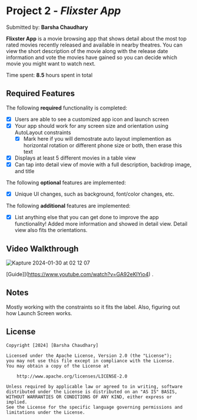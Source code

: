 # Project 2 - *Flixster App*

Submitted by: **Barsha Chaudhary**

**Flixster App** is a movie browsing app that shows detail about the most top rated movies recently released and available in nearby theatres. You can view the short description of the movie along with the release date information and vote the movies have gained so you can decide which movie you might want to watch next. 

Time spent: **8.5** hours spent in total

## Required Features

The following **required** functionality is completed:

- [X] Users are able to see a customized app icon and launch screen
- [X] Your app should work for any screen size and orientation using AutoLayout constraints
  - [X] Mark here if you will demostrate auto layout implemention as horizontal rotation or different phone size or both, then erase this text
- [X] Displays at least 5 different movies in a table view
- [X] Can tap into detail view of movie with a full description, backdrop image, and title
 
The following **optional** features are implemented:

- [X] Unique UI changes, such as background, font/color changes, etc.

The following **additional** features are implemented:

- [X] List anything else that you can get done to improve the app functionality!
Added more information and showed in detail view. Detail view also fits the orientations.

## Video Walkthrough

![Kapture 2024-01-30 at 02 12 07](https://github.com/BarshaC/FlixsterAppPart1/assets/64405568/17def902-f0ea-4edb-b7eb-1ea9b443318f)

[Guide]](https://www.youtube.com/watch?v=GA92eKlYio4) .

## Notes

Mostly working with the constraints so it fits the label. Also, figuring out how Launch Screen works. 

## License

    Copyright [2024] [Barsha Chaudhary]

    Licensed under the Apache License, Version 2.0 (the "License");
    you may not use this file except in compliance with the License.
    You may obtain a copy of the License at

        http://www.apache.org/licenses/LICENSE-2.0

    Unless required by applicable law or agreed to in writing, software
    distributed under the License is distributed on an "AS IS" BASIS,
    WITHOUT WARRANTIES OR CONDITIONS OF ANY KIND, either express or implied.
    See the License for the specific language governing permissions and
    limitations under the License.
